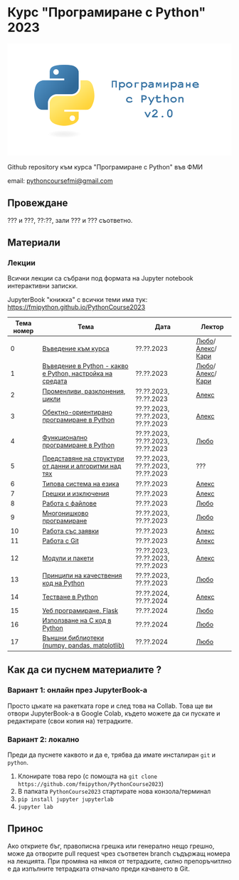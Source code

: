 # Курс "Програмиране с Python" 2023

![Logo](misc/logo.png)

Github repository към курса "Програмиране с Python" във ФМИ

email: pythoncoursefmi@gmail.com

## Провеждане
??? и ???, ??:??, зали ??? и ??? съответно.

## Материали

### Лекции

Всички лекции са събрани под формата на Jupyter notebook интерактивни записки. 

JupyterBook "книжка" с всички теми има тук: https://fmipython.github.io/PythonCourse2023

| Тема номер | Тема                                                      | Дата       | Лектор     |
| ---------- | --------------------------------------------------------- | ---------- | ---------- |
| 0 | [Въведение към курса](./00%20-%20Course%20intro/) | ??.??.2023 | [Любо](https://github.com/lyubolp)/[Алекс](https://github.com/yalishanda42)/[Кари](https://github.com/karinaghristova) |
| 1          | [Въведение в Python - какво е Python, настройка на средата](./01%20-%20Intro%20to%20Python/) | ??.??.2023 | [Любо](https://github.com/lyubolp)/[Алекс](https://github.com/yalishanda42)/[Кари](https://github.com/karinaghristova) |
| 2          | [Променливи, разклонения, цикли](./02%20-%20Variables,%20types,%20control%20flow/) | ??.??.2023, ??.??.2023 | [Алекс](https://github.com/yalishanda42) |
| 3          | [Обектно-ориентирано програмиране в Python](./03%20-%20OOP/)                           | ??.??.2023, ??.??.2023, ??.??.2023 | [Алекс](https://github.com/yalishanda42) |
| 4          | [Функционално програмиране в Python](./04%20-%20Functional%20Programming/)             | ??.??.2023, ??.??.2023, ??.??.2023 | [Любо](https://github.com/lyubolp)  |
| 5          | [Представяне на структури от данни и алгоритми над тях](./05%20-%20Data%20Structures%20and%20Oddities/)     | ??.??.2023, ??.??.2023, ??.??.2023 | ???       |
| 6          | [Типова система на езика](./06%20-%20Typing%20Hints/)                                   | ??.??.2023 | [Алекс](https://github.com/yalishanda42)      |
| 7          | [Грешки и изключения](./07%20-%20Exceptions%20Handling/) | ??.??.2023 | [Алекс](https://github.com/yalishanda42)      |
| 8          | [Работа с файлове](./08%20-%20Files/) | ??.??.2023 | [Любо](https://github.com/lyubolp)       |
| 9          | [Многонишково програмиране](./09%20-%20Multithreading/) | ??.??.2023, ??.??.2023 | [Любо](https://github.com/lyubolp)       |
| 10         | [Работа със заявки](./10%20-%20requests/) | ??.??.2023 | [Алекс](https://github.com/yalishanda42)      |
| 11         | [Работа с Git](./11%20-%20Git/)                                              | ??.??.2023 | [Алекс](https://github.com/yalishanda42)      |
| 12         | [Модули и пакети](./12%20-%20Modules/)                                           | ??.??.2023, ??.??.2023, ??.??.2023 | [Алекс](https://github.com/yalishanda42)      |
| 13         | [Принципи на качествения код на Python](./13%20-%20Clean%20code/)                     | ??.??.2023, ??.??.2023 | [Любо](https://github.com/lyubolp)       |
| 14         | [Тестване в Python](./14%20-%20Testing/)                                         | ??.??.2024, ??.??.2024 | [Алекс](https://github.com/yalishanda42)      |
| 15         | [Уеб програмиране. Flask](./15%20-%20Web%20programming/)                                   | ??.??.2024 | [Любо](https://github.com/lyubolp)       |
| 16         | [Използване на C код в Python](./16%20-%20Using%20C%20code%20in%20Python/)                              | ??.??.2024 | [Любо](https://github.com/lyubolp)       |
| 17         | [Външни библиотеки (numpy, pandas, matplotlib)](./17%20-%20numpy,%20pandas,%20matplotlib/)             | ??.??.2024 | [Любо](https://github.com/lyubolp)       |

## Как да си пуснем материалите ?

### Вариант 1: онлайн през JupyterBook-a

Просто цъкате на ракетката горе и след това на Collab. Това ще ви отвори JupyterBook-a в Google Colab, където можете да си пускате и редактирате (свои копия на) тетрадките.

### Вариант 2: локално
Преди да пуснете каквото и да е, трябва да имате инсталиран `git` и `python`.

1. Клонирате това repo (с помощта на `git clone https://github.com/fmipython/PythonCourse2023`)
2. В папката `PythonCourse2023` стартирате нова конзола/терминал
3. `pip install jupyter jupyterlab`
4. `jupyter lab`

## Принос

Ако откриете бъг, правописна грешка или генерално нещо грешно, може да отворите pull request чрез съответен branch съдържащ номера на лекцията. При промяна на някоя от тетрадките, силно препоръчитлно е да изпълните тетрадката отначало преди качването в Git.
